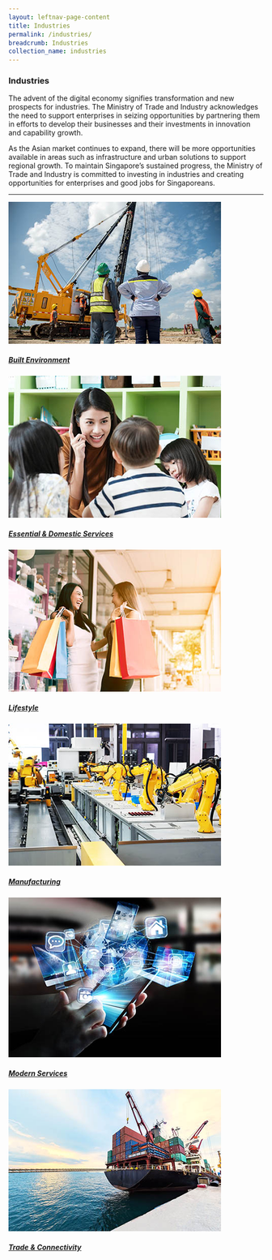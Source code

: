```yaml
---
layout: leftnav-page-content
title: Industries
permalink: /industries/
breadcrumb: Industries
collection_name: industries
---
```


### **Industries**
The advent of the digital economy signifies transformation and new prospects for industries. The Ministry of Trade and Industry acknowledges the need to support enterprises in seizing opportunities by partnering them in efforts to develop their businesses and their investments in innovation and capability growth.

As the Asian market continues to expand, there will be more opportunities available in areas such as infrastructure and urban solutions to support regional growth. To maintain Singapore’s sustained progress, the Ministry of Trade and Industry is committed to investing in industries and creating opportunities for enterprises and good jobs for Singaporeans.

---

<div>
	<div class="row is-multiline">
		<div class="col is-half-desktop is-half-tablet padding--bottom--lg">
			<a href="/industries/built-environment/" class="project-link">
				<img src="/images/industries/built-environment/construction.jpg" alt="Built Environment" class="project-image" width="" height="">
				<div class="project-card">
						<div class="project-title margin--bottom--xs">
								<h5><b>Built Environment</b></h5>
						</div>
				</div>
			</a>
		</div>
		<div class="col is-half-desktop is-half-tablet padding--bottom--lg">
			<a href="/industries/essential-and-domestic-services/" class="project-link">
				<img src="/images/industries/essential-and-domestic-services/education-early-childhood.jpg" alt="Essential & Domestic Services" class="project-image" width="" height="">
				<div class="project-card">
						<div class="project-title margin--bottom--xs">
								<h5><b>Essential & Domestic Services</b></h5>
						</div>
				</div>
			</a>
		</div>
		<div class="col is-half-desktop is-half-tablet padding--bottom--lg">
			<a href="/industries/lifestyle/" class="project-link">
				<img src="/images/industries/lifestyle/retail.jpg" alt="Lifestyle" class="project-image" width="" height="">
				<div class="project-card">
						<div class="project-title margin--bottom--xs">
								<h5><b>Lifestyle</b></h5>
						</div>
				</div>
			</a>
		</div>
		<div class="col is-half-desktop is-half-tablet padding--bottom--lg">
			<a href="/industries/manufacturing/" class="project-link">
				<img src="/images/industries/manufacturing/precision-engineering.jpg" alt="Manufacturing" class="project-image" width="" height="">
				<div class="project-card">
						<div class="project-title margin--bottom--xs">
								<h5><b>Manufacturing</b></h5>
						</div>
				</div>
			</a>
		</div>
		<div class="col is-half-desktop is-half-tablet padding--bottom--lg">
			<a href="/industries/modern-services/" class="project-link">
				<img src="/images/industries/modern-services/media.jpg" alt="Modern Services" class="project-image" width="" height="">
				<div class="project-card">
						<div class="project-title margin--bottom--xs">
								<h5><b>Modern Services</b></h5>
						</div>
				</div>
			</a>
		</div>
		<div class="col is-half-desktop is-half-tablet padding--bottom--lg">
			<a href="/industries/trade-and-connectivity/" class="project-link">
				<img src="/images/industries/trade-and-connectivity/sea-transport.jpg" alt="Trade & Connectivity" class="project-image" width="" height="">
				<div class="project-card">
						<div class="project-title margin--bottom--xs">
								<h5><b>Trade & Connectivity</b></h5>
						</div>
				</div>
			</a>
		</div>
	</div>
</div>
